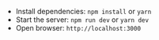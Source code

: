 - Install dependencies: `npm install` or `yarn`
- Start the server: `npm run dev` or `yarn dev`
- Open browser: `http://localhost:3000`
